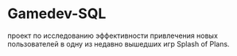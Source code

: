 # Gamedev-SQL
проект по исследованию эффективности привлечения новых пользователей в одну из недавно вышедших игр Splash of Plans. 
